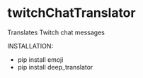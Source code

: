 # twitchChatTranslator
Translates Twitch chat messages

INSTALLATION:
  - pip install emoji
  - pip install deep_translator
